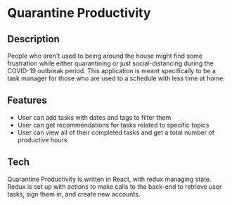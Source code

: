 # Quarantine Productivity

## Description

People who aren't used to being around the house might find some frustration while either quarantining or just social-distancing during the COVID-19 outbreak period. This application is meant specifically to be a task manager for those who are used to a schedule with less time at home.

## Features

* User can add tasks with dates and tags to filter them
* User can get recommendations for tasks related to specific topics
* User can view all of their completed tasks and get a total number of productive hours

## Tech

Quarantine Productivity is written in React, with redux managing state. Redux is set up with actions to make calls to the back-end to retrieve user tasks, sign them in, and create new accounts.
